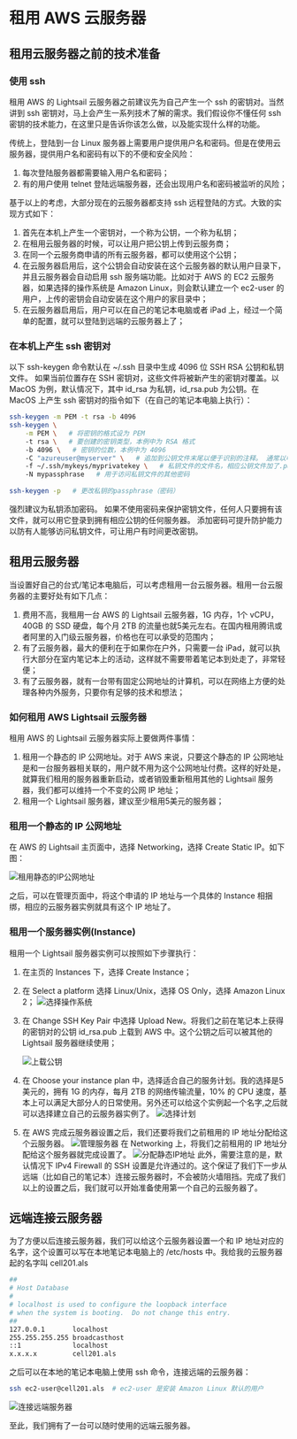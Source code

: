 # 租用 AWS 云服务器

## 租用云服务器之前的技术准备
### 使用 ssh
租用 AWS 的 Lightsail 云服务器之前建议先为自己产生一个 ssh 的密钥对。当然讲到 ssh
密钥对，马上会产生一系列技术了解的需求。我们假设你不懂任何 ssh 密钥的技术能力，在这里只是告诉你该怎么做，以及能实现什么样的功能。

传统上，登陆到一台 Linux 服务器上需要用户提供用户名和密码。但是在使用云服务器，提供用户名和密码有以下的不便和安全风险：
1. 每次登陆服务器都需要输入用户名和密码；
2. 有的用户使用 telnet 登陆远端服务器，还会出现用户名和密码被监听的风险；

基于以上的考虑，大部分现在的云服务器都支持 ssh 远程登陆的方式。大致的实现方式如下：
1. 首先在本机上产生一个密钥对，一个称为公钥，一个称为私钥；
2. 在租用云服务器的时候，可以让用户把公钥上传到云服务商；
3. 在同一个云服务商申请的所有云服务器，都可以使用这个公钥；
4. 在云服务器启用后，这个公钥会自动安装在这个云服务器的默认用户目录下，并且云服务器会自动启用 ssh 服务端功能。比如对于 AWS 的 EC2
   云服务器，如果选择的操作系统是 Amazon Linux，则会默认建立一个 ec2-user 的用户，上传的密钥会自动安装在这个用户的家目录中；
5. 在云服务器启用后，用户可以在自己的笔记本电脑或者 iPad 上，经过一个简单的配置，就可以登陆到远端的云服务器上了；

### 在本机上产生 ssh 密钥对
以下 ssh-keygen 命令默认在 ~/.ssh 目录中生成 4096 位 SSH RSA 公钥和私钥文件。 如果当前位置存在 SSH
密钥对，这些文件将被新产生的密钥对覆盖。以 MacOS 为例，默认情况下，其中 id_rsa 为私钥，id_rsa.pub 为公钥。在 MacOS 上产生
ssh
密钥对的指令如下（在自己的笔记本电脑上执行）：
```bash
ssh-keygen -m PEM -t rsa -b 4096
ssh-keygen \
    -m PEM \   # 将密钥的格式设为 PEM
    -t rsa \   # 要创建的密钥类型，本例中为 RSA 格式
    -b 4096 \   # 密钥的位数，本例中为 4096
    -C "azureuser@myserver" \   # 追加到公钥文件末尾以便于识别的注释。 通常以电子邮件地址用作注释
    -f ~/.ssh/mykeys/myprivatekey \   # 私钥文件的文件名，相应公钥文件加了.pub后缀，生成在相同目录中 
    -N mypassphrase   # 用于访问私钥文件的其他密码
    
ssh-keygen -p   # 更改私钥的passphrase（密码）
```
强烈建议为私钥添加密码。 如果不使用密码来保护密钥文件，任何人只要拥有该文件，就可以用它登录到拥有相应公钥的任何服务器。 添加密码可提升防护能力以防有人能够访问私钥文件，可让用户有时间更改密钥。

## 租用云服务器
当设置好自己的台式/笔记本电脑后，可以考虑租用一台云服务器。租用一台云服务器的主要好处有如下几点：
1. 费用不高，我租用一台 AWS 的 Lightsail 云服务器，1G 内存，1个 vCPU，40GB 的 SSD 硬盘，每个月 2TB 
   的流量也就5美元左右。在国内租用腾讯或者阿里的入门级云服务器，价格也在可以承受的范围内；
2. 有了云服务器，最大的便利在于如果你在户外，只需要一台 iPad，就可以执行大部分在室内笔记本上的活动，这样就不需要带着笔记本到处走了，非常轻便；
3. 有了云服务器，就有一台带有固定公网地址的计算机，可以在网络上方便的处理各种内外服务，只要你有足够的技术和想法；


### 如何租用 AWS Lightsail 云服务器
租用 AWS 的 Lightsail 云服务器实际上要做两件事情：
1. 租用一个静态的 IP 公网地址。对于 AWS 来说，只要这个静态的 IP 
   公网地址是和一台服务器相关联的，用户就不用为这个公网地址付费。这样的好处是，就算我们租用的服务器重新启动，或者销毁重新租用其他的 
   Lightsail 服务器，我们都可以维持一个不变的公网 IP 地址；
2. 租用一个 Lightsail 服务器，建议至少租用5美元的服务器；

### 租用一个静态的 IP 公网地址
在 AWS 的 Lightsail 主页面中，选择 Networking，选择 Create Static IP。如下图：

![租用静态的IP公网地址](../img/StaticIP_01.png "租用静态的IP公网地址")

之后，可以在管理页面中，将这个申请的 IP 地址与一个具体的 Instance 相捆绑，相应的云服务器实例就具有这个 IP 地址了。

### 租用一个服务器实例(Instance)
租用一个 Lightsail 服务器实例可以按照如下步骤执行：
1. 在主页的 Instances 下，选择 Create Instance；
2. 在 Select a platform 选择 Linux/Unix，选择 OS Only，选择 Amazon Linux 2；
![选择操作系统](../img/Lightsail_01.png)
3. 在 Change SSH Key Pair 中选择 Upload New。将我们之前在笔记本上获得的密钥对的公钥 id_rsa.pub 上载到 
   AWS 中。这个公钥之后可以被其他的 Lightsail 服务器继续使用；

   ![上载公钥](../img/Lightsail_02.png "上载公钥")
4. 在 Choose your instance plan 中，选择适合自己的服务计划。我的选择是5美元的，拥有 1G 的内存，每月 2TB 
   的网络传输流量，10% 的 CPU 速度，基本上可以满足大部分人的日常使用。另外还可以给这个实例起一个名字,之后就可以选择建立自己的云服务器实例了。
![选择计划](../img/Lightsail_03.png "选择计划")
5. 在 AWS 完成云服务器设置之后，我们还要将我们之前租用的 IP 地址分配给这个云服务器。
![管理服务器](../img/Lightsail_04.png "管理服务器")
在 Networking 上，将我们之前租用的 IP 地址分配给这个服务器就完成设置了。
![分配静态IP地址](../img/Lightsail_05.png "分配静态IP地址")
此外，需要注意的是，默认情况下 IPv4 Firewall 的 SSH 
   设置是允许通过的。这个保证了我们下一步从远端（比如自己的笔记本）连接云服务器时，不会被防火墙阻挡。完成了我们以上的设置之后，我们就可以开始准备使用第一个自己的云服务器了。

## 远端连接云服务器
为了方便以后连接云服务器，我们可以给这个云服务器设置一个和 IP 地址对应的名字，这个设置可以写在本地笔记本电脑上的 /etc/hosts 
中。我给我的云服务器起的名字叫 cell201.als
```bash
##
# Host Database
#
# localhost is used to configure the loopback interface
# when the system is booting.  Do not change this entry.
##
127.0.0.1       localhost
255.255.255.255 broadcasthost
::1             localhost
x.x.x.x         cell201.als
```
之后可以在本地的笔记本电脑上使用 ssh 命令，连接远端的云服务器：
```bash
ssh ec2-user@cell201.als  # ec2-user 是安装 Amazon Linux 默认的用户
```
![连接远端服务器](../img/Lightsail_06.png "SSH连接远端服务器")

 至此，我们拥有了一台可以随时使用的远端云服务器。

